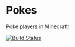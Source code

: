 # Pokes
Poke players in Minecraft!

[![Build Status](http://173.254.207.78:8080/buildStatus/icon?job=Pokes)](http://173.254.207.78:8080/job/Pokes/)
